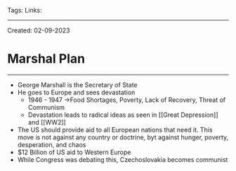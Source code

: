 Tags:
Links: 

---
Created: 02-09-2023
# Marshal Plan
---

- George Marshall is the Secretary of State
- He goes to Europe and sees devastation
	- 1946 - 1947 →Food Shortages, Poverty, Lack of Recovery, Threat of Communism
	- Devastation leads to radical ideas as seen in [[Great Depression]] and [[WW2]]
- The US should provide aid to all European nations that need it. This move is not against any country or doctrine, byt against hunger, poverty, desperation, and chaos
- $12 Billion of US aid to Western Europe
- While Congress was debating this, Czechoslovakia becomes communist 